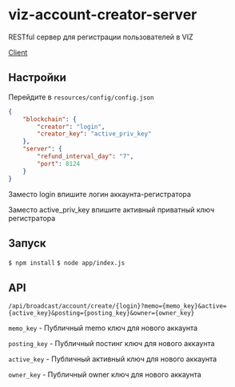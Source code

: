 # viz-account-creator-server
RESTful сервер для регистрации пользователей в VIZ

[Client](https://github.com/Ivanzar/viz-account-creator-client)

## Настройки

Перейдите в  ``resources/config/config.json``
```json
{
    "blockchain": {
        "creator": "login",
        "creator_key": "active_priv_key"
    },
    "server": {
        "refund_interval_day": "7",
        "port": 8124
    }
}
```
Заместо login впишите логин аккаунта-регистратора

Заместо  active_priv_key впишите активный приватный ключ регистратора

## Запуск

``$ npm install``
``$ node app/index.js``

## API

``/api/broadcast/account/create/{login}?memo={memo_key}&active={active_key}&posting={posting_key}&owner={owner_key}``

``memo_key`` - Публичный memo ключ для нового аккаунта

``posting_key`` - Публичный постинг ключ для нового аккаунта

``active_key`` - Публичный активный ключ для нового аккаунта

``owner_key`` - Публичный owner ключ для нового аккаунта
